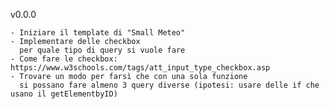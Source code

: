 v0.0.0

    - Iniziare il template di "Small Meteo"
    - Implementare delle checkbox 
      per quale tipo di query si vuole fare
    - Come fare le checkbox: https://www.w3schools.com/tags/att_input_type_checkbox.asp
    - Trovare un modo per farsì che con una sola funzione 
      si possano fare almeno 3 query diverse (ipotesi: usare delle if che usano il getElementbyID)
      

